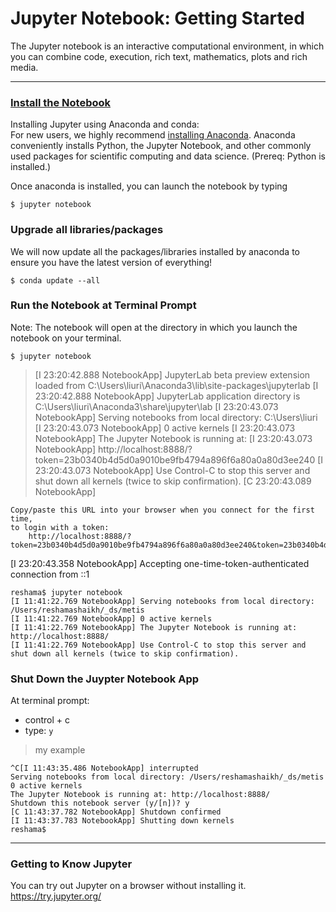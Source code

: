 # Jupyter Notebook:  Getting Started
The Jupyter notebook is an interactive computational environment, in which you can combine code, execution, rich text, mathematics, plots and rich media. 

---

### [Install the Notebook](http://jupyter.readthedocs.io/en/latest/install.html)
Installing Jupyter using Anaconda and conda:  
For new users, we highly recommend [installing Anaconda](https://www.continuum.io/downloads). Anaconda conveniently installs Python, the Jupyter Notebook, and other commonly used packages for scientific computing and data science.  (Prereq: Python is installed.)

Once anaconda is installed, you can launch the notebook by typing
```{bash}
$ jupyter notebook
```

### Upgrade all libraries/packages
We will now update all the packages/libraries installed by anaconda to ensure you have the latest version of everything!

```{bash}
$ conda update --all
```

### Run the Notebook at Terminal Prompt  
Note:  The notebook will open at the directory in which you launch the notebook on your terminal.  
```
$ jupyter notebook
```
>[I 23:20:42.888 NotebookApp] JupyterLab beta preview extension loaded from C:\Users\liuri\Anaconda3\lib\site-packages\jupyterlab
[I 23:20:42.888 NotebookApp] JupyterLab application directory is C:\Users\liuri\Anaconda3\share\jupyter\lab
[I 23:20:43.073 NotebookApp] Serving notebooks from local directory: C:\Users\liuri
[I 23:20:43.073 NotebookApp] 0 active kernels
[I 23:20:43.073 NotebookApp] The Jupyter Notebook is running at:
[I 23:20:43.073 NotebookApp] http://localhost:8888/?token=23b0340b4d5d0a9010be9fb4794a896f6a80a0a80d3ee240
[I 23:20:43.073 NotebookApp] Use Control-C to stop this server and shut down all kernels (twice to skip confirmation).
[C 23:20:43.089 NotebookApp]

    Copy/paste this URL into your browser when you connect for the first time,
    to login with a token:
        http://localhost:8888/?token=23b0340b4d5d0a9010be9fb4794a896f6a80a0a80d3ee240&token=23b0340b4d5d0a9010be9fb4794a896f6a80a0a80d3ee240
[I 23:20:43.358 NotebookApp] Accepting one-time-token-authenticated connection from ::1

```console
reshama$ jupyter notebook
[I 11:41:22.769 NotebookApp] Serving notebooks from local directory: /Users/reshamashaikh/_ds/metis
[I 11:41:22.769 NotebookApp] 0 active kernels 
[I 11:41:22.769 NotebookApp] The Jupyter Notebook is running at: http://localhost:8888/
[I 11:41:22.769 NotebookApp] Use Control-C to stop this server and shut down all kernels (twice to skip confirmation).
```

### Shut Down the Juypter Notebook App
At terminal prompt:  
 * control + c
 * type:  `y`
 
>my example 
```console
^C[I 11:43:35.486 NotebookApp] interrupted
Serving notebooks from local directory: /Users/reshamashaikh/_ds/metis
0 active kernels 
The Jupyter Notebook is running at: http://localhost:8888/
Shutdown this notebook server (y/[n])? y
[C 11:43:37.782 NotebookApp] Shutdown confirmed
[I 11:43:37.783 NotebookApp] Shutting down kernels
reshama$ 
```

---

### Getting to Know Jupyter

You can try out Jupyter on a browser without installing it.  
https://try.jupyter.org/

